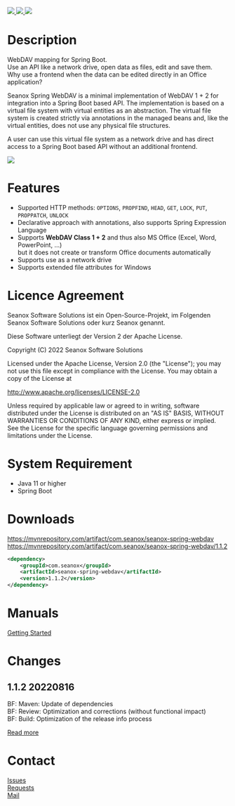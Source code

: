 <p>
  <a href="https://github.com/seanox/spring-webdav/pulls"
      title="Development is waiting for new issues / requests / ideas">
    <img src="https://img.shields.io/badge/development-passive-blue?style=for-the-badge">
  </a>
  <a href="https://github.com/seanox/spring-webdav/issues">
    <img src="https://img.shields.io/badge/maintenance-active-green?style=for-the-badge">
  </a>
  <a href="http://seanox.de/contact">
    <img src="https://img.shields.io/badge/support-active-green?style=for-the-badge">
  </a>
</p>


# Description
WebDAV mapping for Spring Boot.  
Use an API like a network drive, open data as files, edit and save them.  
Why use a frontend when the data can be edited directly in an Office application?

Seanox Spring WebDAV is a minimal implementation of WebDAV 1 + 2 for
integration into a Spring Boot based API. The implementation is based on a
virtual file system with virtual entities as an abstraction. The virtual file
system is created strictly via annotations in the managed beans and, like the
virtual entities, does not use any physical file structures.

A user can use this virtual file system as a network drive and has direct
access to a Spring Boot based API without an additional frontend.

<img src="https://github.com/seanox/spring-webdav/raw/main/manual/animation.gif"/>


# Features
- Supported HTTP methods: `OPTIONS`, `PROPFIND`, `HEAD`, `GET`, `LOCK`, `PUT`,
  `PROPPATCH`, `UNLOCK`
- Declarative approach with annotations, also supports Spring Expression Language  
- Supports __WebDAV Class 1 + 2__ and thus also MS Office (Excel, Word, PowerPoint, ...)  
  but it does not create or transform Office documents automatically
- Supports use as a network drive
- Supports extended file attributes for Windows


# Licence Agreement
Seanox Software Solutions ist ein Open-Source-Projekt, im Folgenden
Seanox Software Solutions oder kurz Seanox genannt.

Diese Software unterliegt der Version 2 der Apache License.

Copyright (C) 2022 Seanox Software Solutions

Licensed under the Apache License, Version 2.0 (the "License"); you may not use
this file except in compliance with the License. You may obtain a copy of the
License at

http://www.apache.org/licenses/LICENSE-2.0

Unless required by applicable law or agreed to in writing, software distributed
under the License is distributed on an "AS IS" BASIS, WITHOUT WARRANTIES OR
CONDITIONS OF ANY KIND, either express or implied. See the License for the
specific language governing permissions and limitations under the License.


# System Requirement
- Java 11 or higher
- Spring Boot


# Downloads
https://mvnrepository.com/artifact/com.seanox/seanox-spring-webdav  
https://mvnrepository.com/artifact/com.seanox/seanox-spring-webdav/1.1.2

```xml
<dependency>
    <groupId>com.seanox</groupId>
    <artifactId>seanox-spring-webdav</artifactId>
    <version>1.1.2</version>
</dependency>
```


# Manuals
[Getting Started](https://github.com/seanox/spring-webdav/blob/master/manual/getting-started.md)

# Changes 
## 1.1.2 20220816 
BF: Maven: Update of dependencies  
BF: Review: Optimization and corrections (without functional impact)  
BF: Build: Optimization of the release info process  

[Read more](https://raw.githubusercontent.com/seanox/spring-webdav/master/CHANGES)


# Contact
[Issues](https://github.com/seanox/spring-webdav/issues)  
[Requests](https://github.com/seanox/spring-webdav/pulls)  
[Mail](http://seanox.de/contact)
